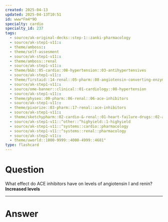 ```yaml
---
created: 2025-04-13
updated: 2025-04-13T10:51
id: www*Fm4*9O
specialty: cardio
specialty_id: 237
tags:
  - source/ak-original-decks::step-1::zanki-pharmacology
  - source/ak-step1-v11::
  - theme/amboss::
  - theme/self-assesment
  - source/ak-step1-v11::
  - theme/amboss::renal
  - source/ak-step1-v11::
  - theme/b&b::05-cardio::08-hypertension::03-antihypertensives
  - source/ak-step1-v11::
  - theme/firstaid::14-renal::05-pharm::08-angiotensin-converting-enzyme-inhibitors
  - source/ak-step1-v11::
  - source/ome-banner::clinical::01-cardiology::08-hypertension
  - source/ak-step1-v11::
  - theme/physeo::09-pharm::06-renal::06-ace-inhibitors
  - source/ak-step1-v11::
  - theme/pixorize::03-pharm::17-renal::ace-inhibitors
  - source/ak-step1-v11::
  - theme/sketchypharm::02-cardio-&-renal::01-heart-failure-drugs::02-ace-inhibitors,-arbs,-aliskiren
  - source/ak-step1-v11::^other::^highyield::1-highyield
  - source/ak-step1-v11::^systems::cardio::pharmacology
  - source/ak-step1-v11::^systems::renal::pharmacology
  - source/ak-step2-v11::
  - theme/uworld::1000-9999::4000-4999::4681"
type: flashcard
---
```


# Question
What effect do ACE inhibitors have on levels of angiotensin I and renin?    **Increased levels**

---

# Answer

